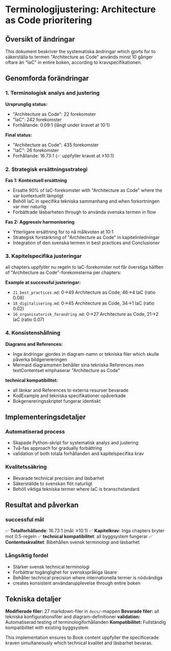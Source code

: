 # Terminologijustering: Architecture as Code prioritering

## Översikt of ändringar

This dokument beskriver the systematiska ändringar which gjorts for to säkerställa to termen "Architecture as Code" används minst 10 gånger oftare än "IaC" in entire boken, according to kravspecifikationen.

## Genomforda forändringar

### 1. Terminologisk analys and justering

**Ursprunglig status:**
- "Architecture as Code": 22 forekomster
- "IaC": 242 forekomster
- Forhållande: 0.09:1 (långt under kravet at 10:1)

**Final status:**
- "Architecture as Code": 435 forekomster
- "IaC": 26 forekomster
- Forhållande: 16.73:1 (✅ uppfyller kravet at ≥10:1)

### 2. Strategisk ersättningsstrategi

**Fas 1: Kontextuell ersättning**
- Ersatte 90% of IaC-forekomster with "Architecture as Code" where the var kontextuellt lämpligt
- Behöll IaC in specifika tekniska sammanhang and when forkortningen var mer naturlig
- Forbättrade läsbarheten through to använda svenska termen in flow

**Fas 2: Aggressiv harmonisering**
- Ytterligare ersättning for to nå målkvoten at 10:1
- Strategisk forstärkning of "Architecture as Code" in kapitelinledningar
- Integration of den svenska termen in best practices and Conclusioner

### 3. Kapitelspecifika justeringar

all chapters uppfyller nu regeln to IaC-forekomster not får överstiga hälften of "Architecture as Code"-forekomsterna per chapters:

**Example at successful justeringar:**
- `21_best_practices.md`: 0→49 Architecture as Code, 46→4 IaC (ratio 0.08)
- `18_digitalisering.md`: 0→45 Architecture as Code, 34→1 IaC (ratio 0.02)
- `16_organisatorisk_forandring.md`: 0→27 Architecture as Code, 21→2 IaC (ratio 0.07)

### 4. Konsistenshållning

**Diagrams and References:**
- Inga ändringar gjordes in diagram-namn or tekniska filer which skulle påverka bildgenereringen
- Mermaid diagramsmen behåller sina tekniska References men textContentset emphaserar "Architecture as Code"

**technical kompatibilitet:**
- all länkar and References to externa resurser bevarade
- KodExample and tekniska specifikationer opåverkade
- Bokgenereringsskriptet fungerar identiskt

## Implementeringsdetaljer

### Automatiserad process
- Skapade Python-skript for systematisk analys and justering
- Två-fas approach for gradually forbättring
- validation of both totala forhållanden and kapitelspecifika krav

### Kvalitetssäkring
- Bevarade technical precision and läsbarhet
- Säkerställde to svenskan flöt naturligt
- Behöll viktiga tekniska termer where IaC is branschstandard

## Resultat and påverkan

### successful mål
✅ **Totalforhållande**: 16.73:1 (mål: ≥10:1)
✅ **Kapitelkrav**: Inga chapters bryter mot 0.5-regeln
✅ **technical kompatibilitet**: all byggsystem fungerar
✅ **Contentsskvalitet**: Bibehållen svensk terminologi and läsbarhet

### Långsiktig fordel
- Stärker svensk technical terminologi
- Forbättrar togänglighet for svenskspråkiga läsare
- Behåller technical precision where internationella termer is nödvändiga
- creates konsistent användarupplevelse through entire boken

## Tekniska detaljer

**Modifierade filer:** 27 markdown-filer in `docs/`-mappen
**Bevarade filer:** all tekniska konfigurationsfiler and diagram-definitioner
**validation:** Automatiserad testing of terminologiforhållanden
**Kompatibilitet:** Fullständig kompatibilitet with existing byggsystem

This implementation ensures to Book content uppfyller the specificerade kraven simultaneously which technical kvalitet and läsbarhet bevaras.